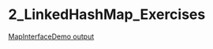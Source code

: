 # 2_LinkedHashMap_Exercises

[MapInterfaceDemo output](https://github.com/LearnerSrush/java-program-with-output/blob/main/MapInterfaceDemo.png)

